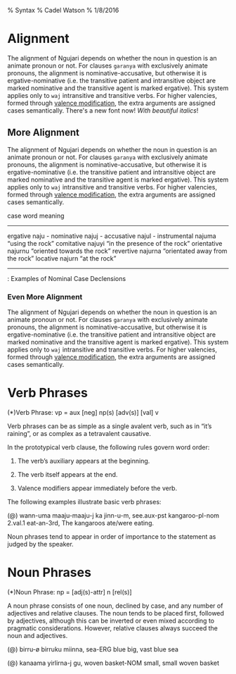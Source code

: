 % Syntax
% Cadel Watson
% 1/8/2016

# Alignment

The alignment of Ngujari depends on whether the noun in question is an animate
pronoun or not. For clauses `garanya` with exclusively animate pronouns, the
alignment is nominative-accusative, but otherwise it is ergative-nominative
(i.e. the transitive patient and intransitive object are marked nominative and
the transitive agent is marked ergative). This system applies only to `waj`
intransitive and transitive verbs. For higher valencies, formed through [valence
modification](#valencemod), the extra arguments are assigned cases semantically.
There's a new font now! *With beautiful italics*!

## More Alignment

The alignment of Ngujari depends on whether the noun in question is an animate
pronoun or not. For clauses `garanya` with exclusively animate pronouns, the
alignment is nominative-accusative, but otherwise it is ergative-nominative
(i.e. the transitive patient and intransitive object are marked nominative and
the transitive agent is marked ergative). This system applies only to `waj`
intransitive and transitive verbs. For higher valencies, formed through [valence
modification](#valencemod), the extra arguments are assigned cases semantically.


  case           word       meaning
  -------------- ---------- ---------------------------------
  ergative       naju       -
  nominative     najuj      -
  accusative     najul      -
  instrumental   najuma     “using the rock”
  comitative     najuyi     “in the presence of the rock”
  orientative    najurnu    “oriented towards the rock”
  revertive      najurna    “orientated away from the rock”
  locative       najurn     “at the rock”
  -------------- ---------- ---------------------------------
: Examples of Nominal Case Declensions

### Even More Alignment

The alignment of Ngujari depends on whether the noun in question is an animate
pronoun or not. For clauses `garanya` with exclusively animate pronouns, the
alignment is nominative-accusative, but otherwise it is ergative-nominative
(i.e. the transitive patient and intransitive object are marked nominative and
the transitive agent is marked ergative). This system applies only to `waj`
intransitive and transitive verbs. For higher valencies, formed through [valence
modification](#valencemod), the extra arguments are assigned cases semantically.

Verb Phrases
============

(*)Verb Phrase: vp = aux [neg] np(s) [adv(s)] [val] v

Verb phrases can be as simple as a single avalent verb, such as in “it’s
raining”, or as complex as a tetravalent causative.

In the prototypical verb clause, the following rules govern word order:

1.  The verb’s auxiliary appears at the beginning.

2.  The verb itself appears at the end.

3.  Valence modifiers appear immediately before the verb.

The following examples illustrate basic verb phrases:

(@) wann-uma maaju-maaju-j ka jinn-u-m,
    see.aux-pst kangaroo-pl-nom 2.val.1 eat-an-3rd,
    The kangaroos ate/were eating.

Noun phrases tend to appear in order of importance to the statement as
judged by the speaker.

Noun Phrases
============

(*)Noun Phrase: np = [adj(s)-attr] n [rel(s)]

A noun phrase consists of one noun, declined by case, and any number of
adjectives and relative clauses. The noun tends to be placed first,
followed by adjectives, although this can be inverted or even mixed
according to pragmatic considerations. However, relative clauses always
succeed the noun and adjectives.

(@) birru-ø birruku miinna,
    sea-ERG blue big,
    vast blue sea

(@) kanaama yirlirna-j gu,
    woven basket-NOM small,
    small woven basket